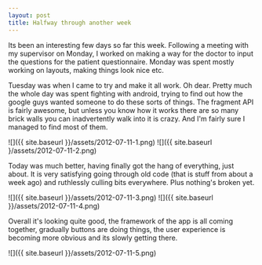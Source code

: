 ```yaml
---
layout: post
title: Halfway through another week
---
```


Its been an interesting few days so far this week. Following a meeting with my
supervisor on Monday, I worked on making a way for the doctor to input the
questions for the patient questionnaire. Monday was spent mostly working on
layouts, making things look nice etc. 

Tuesday was when I came to try and make it all work. Oh dear. Pretty much the
whole day was spent fighting with android, trying to find out how the google
guys wanted someone to do these sorts of things. The fragment API is fairly
awesome, but unless you know how it works there are so many brick walls you can
inadvertently walk into it is crazy. And I'm fairly sure I managed to find most
of them. 

![]({{ site.baseurl }}/assets/2012-07-11-1.png)
![]({{ site.baseurl }/assets/2012-07-11-2.png)

Today was much better, having finally got the hang of everything, just about. It
is very satisfying going through old code (that is stuff from about a week ago)
and ruthlessly culling bits everywhere. Plus nothing's broken yet. 

![]({{ site.baseurl }}/assets/2012-07-11-3.png)
![]({{ site.baseurl }}/assets/2012-07-11-4.png)

Overall it's looking quite good, the framework of the app is all coming
together, gradually buttons are doing things, the user experience is becoming
more obvious and its slowly getting there.

![]({{ site.baseurl }}/assets/2012-07-11-5.png)
